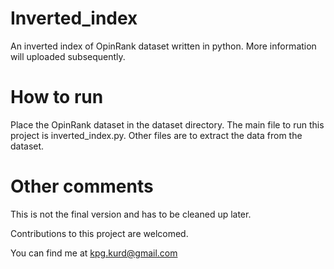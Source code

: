 # Inverted_index
An inverted index of ‫‪OpinRank dataset‬‬ written in python. More information will uploaded subsequently.

# How to run
Place the OpinRank dataset in the dataset directory.
The main file to run this project is inverted_index.py.
Other files are to extract the data from the dataset.

# Other comments
This is not the final version and has to be cleaned up later.

Contributions to this project are welcomed.

You can find me at kpg.kurd@gmail.com
